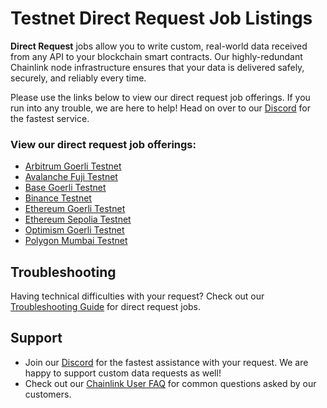 # Testnet Direct Request Job Listings

**Direct Request** jobs allow you to write custom, real-world data received from any API to your blockchain smart contracts. Our highly-redundant Chainlink node infrastructure ensures that your data is delivered safely, securely, and reliably every time.

Please use the links below to view our direct request job offerings. If you run into any trouble, we are here to help! Head on over to our [Discord](https://discord.gg/AJ66pRz4) for the fastest service.

### View our direct request job offerings:

* [Arbitrum Goerli Testnet](/services/direct-request-jobs/testnets/Arbitrum-Goerli-Testnet-Jobs)
* [Avalanche Fuji Testnet](/services/direct-request-jobs/testnets/Avalanche-Fuji-Testnet-Jobs)
* [Base Goerli Testnet](/services/direct-request-jobs/testnets/Base-Goerli-Testnet-Jobs)
* [Binance Testnet](/services/direct-request-jobs/testnets/Binance-Testnet-Jobs)
* [Ethereum Goerli Testnet](/services/direct-request-jobs/testnets/Ethereum-Goerli-Testnet-Jobs)
* [Ethereum Sepolia Testnet](/services/direct-request-jobs/testnets/Ethereum-Sepolia-Testnet-Jobs)
* [Optimism Goerli Testnet](/services/direct-request-jobs/testnets/Optimism-Goerli-Testnet-Jobs)
* [Polygon Mumbai Testnet](/services/direct-request-jobs/testnets/Polygon-Mumbai-Testnet-Jobs)

## Troubleshooting

Having technical difficulties with your request? Check out our [Troubleshooting Guide](/knowledgebase/Chainlink-Users-FAQ?id=direct-request-job-troubleshooting) for direct request jobs.

## Support
* Join our [Discord](https://discord.gg/AJ66pRz4) for the fastest assistance with your request. We are happy to support custom data requests as well!
* Check out our [Chainlink User FAQ](/knowledgebase/Chainlink-Users-FAQ "FAQ - Chainlink Data Consumers") for common questions asked by our customers.